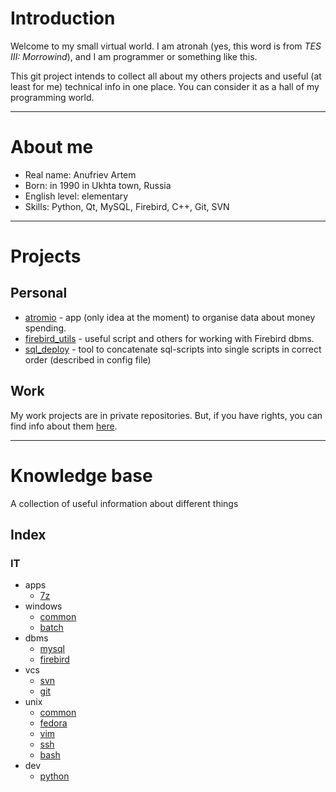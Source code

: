 Introduction
============
Welcome to my small virtual world.
I am atronah (yes, this word is from _TES III: Morrowind_),
and I am programmer or something like this.

This git project intends to collect all about my others projects and useful (at least for me) technical info in one place.
You can consider it as a hall of my programming world.


-----------------


About me
========
- Real name: Anufriev Artem
- Born: in 1990 in Ukhta town, Russia
- English level: elementary
- Skills: Python, Qt, MySQL, Firebird, C++, Git, SVN


-----------------



Projects
========

Personal
--------

- [atromio](https://gitlab.com/atronah/atromio) - app (only idea at the moment) to organise data about money spending.
- [firebird_utils](https://gitlab.com/atronah/firebird_utils) - useful script and others for working with Firebird dbms.
- [sql_deploy](https://gitlab.com/atronah/sql_deploy) - tool to concatenate sql-scripts into single scripts in correct order (described in config file)


Work
----
My work projects are in private repositories.
But, if you have rights, you can find info about them [here](https://gitlab.com/mplus/info).


-----------------


Knowledge base
==============
A collection of useful information about different things

Index
-----
### IT
- apps
    - [7z](it/apps/7z.md)
- windows
    - [common](it/windows/common.md)
    - [batch](it/windows/batch.md)
- dbms
    - [mysql](it/dbms/mysql.md)
    - [firebird](it/dbms/firebird.md)
- vcs
    - [svn](it/vcs/svn.md)
    - [git](it/vcs/git.md)
- unix
    - [common](it/unix/common.md)
    - [fedora](it/unix/fedora.md)
    - [vim](it/unix/vim.md)
    - [ssh](it/unix/ssh.md)
    - [bash](it/unix/bash.md)
- dev
    - [python](it/dev/python.md)
